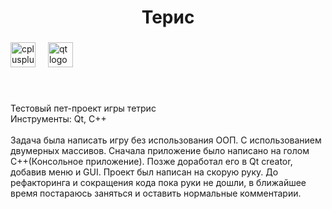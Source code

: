<h1 align="center">Терис</h1>

###

<div align="left">
  <img src="https://cdn.jsdelivr.net/gh/devicons/devicon/icons/cplusplus/cplusplus-original.svg" height="40" alt="cplusplus logo"  />
  <img width="12" />
  <img src="https://cdn.jsdelivr.net/gh/devicons/devicon/icons/qt/qt-original.svg" height="40" alt="qt logo"  />
</div>

###

<br clear="both">

<p align="left">Тестовый пет-проект игры тетрис <br>Инструменты: Qt, C++<br><br>Задача была написать игру без использования ООП. С использованием двумерных массивов. Сначала приложение было написано на голом C++(Консольное приложение). Позже доработал его в Qt creator, добавив меню и GUI. Проект был написан на скорую руку. До рефакторинга и сокращения кода пока руки не дошли, в ближайшее время постараюсь заняться и оставить нормальные комментарии.</p>

###
